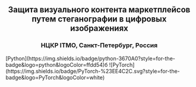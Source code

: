 <h2 align="center">Защита визуального контента маркетплейсов путем стеганографии в цифровых изображениях</h2>
<h3 align="center">НЦКР ITMO, Санкт-Петербург, Россия</h3>
[Python](https://img.shields.io/badge/python-3670A0?style=for-the-badge&logo=python&logoColor=ffdd54)б ![PyTorch](https://img.shields.io/badge/PyTorch-%23EE4C2C.svg?style=for-the-badge&logo=PyTorch&logoColor=white)
